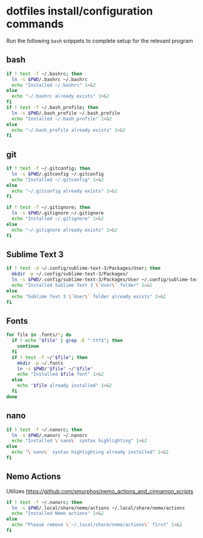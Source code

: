 # dotfiles install/configuration commands
Run the following `bash` snippets to complete setup for the relevant program

## bash
```bash
if ! test -f ~/.bashrc; then
  ln -s $PWD/.bashrc ~/.bashrc
  echo "Installed ~/.bashrc" 1>&2
else
  echo "~/.bashrc already exists" 1>&2
fi
if ! test -f ~/.bash_profile; then
  ln -s $PWD/.bash_profile ~/.bash_profile
  echo "Installed ~/.bash_profile" 1>&2
else
  echo "~/.bash_profile already exists" 1>&2
fi
```

## git
```bash
if ! test -f ~/.gitconfig; then
  ln -s $PWD/.gitconfig ~/.gitconfig
  echo "Installed ~/.gitconfig" 1>&2
else
  echo "~/.gitconfig already exists" 1>&2
fi

if ! test -f ~/.gitignore; then
  ln -s $PWD/.gitignore ~/.gitignore
  echo "Installed ~/.gitignore" 1>&2
else
  echo "~/.gitignore already exists" 1>&2
fi
```

## Sublime Text 3
```bash
if ! test -d ~/.config/sublime-text-3/Packages/User; then
  mkdir -p ~/.config/sublime-text-3/Packages/
  ln -s $PWD/.config/sublime-text-3/Packages/User ~/.config/sublime-text-3/Packages/User
  echo "Installed Sublime Text 3 \`User\` folder" 1>&2
else
  echo "Sublime Text 3 \`User\` folder already exists" 1>&2
fi
```

## Fonts
```bash
for file in .fonts/*; do
  if ! echo "$file" | grep -E ".ttf$"; then
    continue
  fi
  if ! test -f ~/"$file"; then
    mkdir -p ~/.fonts
    ln -s $PWD/"$file" ~/"$file"
    echo "Installed $file font" 1>&2
  else
    echo "$file already installed" 1>&2
  fi
done
```

## nano
```bash
if ! test -f ~/.nanorc; then
  ln -s $PWD/.nanorc ~/.nanorc
  echo "Installed \`nano\` syntax highlighting" 1>&2
else
  echo "\`nano\` syntax highlighting already installed" 1>&2
fi
```

## Nemo Actions
Utilizes https://github.com/smurphos/nemo_actions_and_cinnamon_scripts

```bash
if ! test -f ~/.nanorc; then
  ln -s $PWD/.local/share/nemo/actions ~/.local/share/nemo/actions
  echo "Installed Nemo actions" 1>&2
else
  echo "Please remove \`~/.local/share/nemo/actions\` first" 1>&2
fi
```
